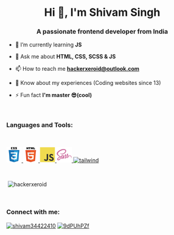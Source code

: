 <h1 align="center">Hi 👋, I'm Shivam Singh</h1>
<h3 align="center">A passionate frontend developer from India</h3>

- 🌱 I’m currently learning **JS**

- 💬 Ask me about **HTML, CSS, SCSS & JS**

- 📫 How to reach me **hackerxeroid@outlook.com**

- 📄 Know about my experiences (Coding websites since 13)

- ⚡ Fun fact **I'm master 😎(cool)**

<br>
<h3 align="left">Languages and Tools:</h3>
<br>
<p align="left"> <a href="https://www.w3schools.com/css/" target="_blank" rel="noreferrer"> <img src="https://raw.githubusercontent.com/devicons/devicon/master/icons/css3/css3-original-wordmark.svg" alt="css3" width="40" height="40"/> </a> <a href="https://www.w3.org/html/" target="_blank" rel="noreferrer"> <img src="https://raw.githubusercontent.com/devicons/devicon/master/icons/html5/html5-original-wordmark.svg" alt="html5" width="40" height="40"/> </a> <a href="https://developer.mozilla.org/en-US/docs/Web/JavaScript" target="_blank" rel="noreferrer"> <img src="https://raw.githubusercontent.com/devicons/devicon/master/icons/javascript/javascript-original.svg" alt="javascript" width="40" height="40"/> </a> <a href="https://sass-lang.com" target="_blank" rel="noreferrer"> <img src="https://raw.githubusercontent.com/devicons/devicon/master/icons/sass/sass-original.svg" alt="sass" width="40" height="40"/> </a> <a href="https://tailwindcss.com/" target="_blank" rel="noreferrer"> <img src="https://www.vectorlogo.zone/logos/tailwindcss/tailwindcss-icon.svg" alt="tailwind" width="40" height="40"/> </a> </p>


<br>

<p align="left">&nbsp;<img align="center" src="https://github-readme-stats.vercel.app/api?username=hackerxeroid&show_icons=true&locale=en" alt="hackerxeroid" /></p>


<br>
<h3 align="left">Connect with me:</h3>
<p align="left">
<a href="https://twitter.com/shivam34422410" target="blank"><img align="center" src="https://raw.githubusercontent.com/rahuldkjain/github-profile-readme-generator/master/src/images/icons/Social/twitter.svg" alt="shivam34422410" height="30" width="40" /></a>
<a href="https://discord.gg/9dPUhPZf" target="blank"><img align="center" src="https://raw.githubusercontent.com/rahuldkjain/github-profile-readme-generator/master/src/images/icons/Social/discord.svg" alt="9dPUhPZf" height="30" width="40" /></a>
</p>

